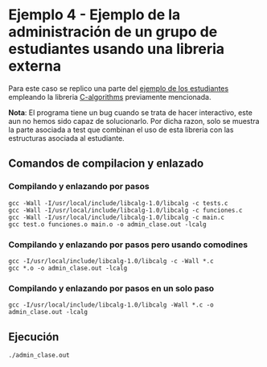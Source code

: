 # Ejemplo 4 - Ejemplo de la administración de un grupo de estudiantes usando una libreria externa

Para este caso se replico una parte del [ejemplo de los estudiantes](https://github.com/repos-SO-UdeA/lab4/tree/master/code/2) empleando la libreria [C-algorithms](https://fragglet.github.io/c-algorithms/) previamente mencionada. 

**Nota**: El programa tiene un bug cuando se trata de hacer interactivo, este aun no hemos sido capaz de solucionarlo. Por dicha razon, solo se muestra la parte asociada a test que combinan el uso de esta libreria con las estructuras asociada al estudiante.

## Comandos de compilacion y enlazado

### Compilando y enlazando por pasos

```
gcc -Wall -I/usr/local/include/libcalg-1.0/libcalg -c tests.c
gcc -Wall -I/usr/local/include/libcalg-1.0/libcalg -c funciones.c
gcc -Wall -I/usr/local/include/libcalg-1.0/libcalg -c main.c
gcc test.o funciones.o main.o -o admin_clase.out -lcalg
```

### Compilando y enlazando por pasos pero usando comodines

```
gcc -I/usr/local/include/libcalg-1.0/libcalg -c -Wall *.c
gcc *.o -o admin_clase.out -lcalg
```

### Compilando y enlazando por pasos en un solo paso

```
gcc -I/usr/local/include/libcalg-1.0/libcalg -Wall *.c -o admin_clase.out -lcalg
```

## Ejecución

```
./admin_clase.out
```

